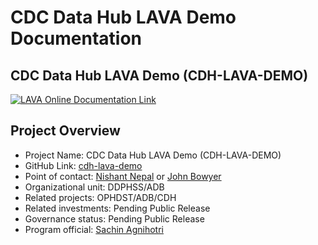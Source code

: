 # CDC Data Hub LAVA Demo Documentation

## CDC Data Hub LAVA Demo (CDH-LAVA-DEMO)

[![LAVA Online Documentation Link](docs/_images/web/doc_hero_0.png)](https://silver-adventure-o4k5ne3.pages.github.io/)

## Project Overview

- Project Name: CDC Data Hub LAVA Demo (CDH-LAVA-DEMO)
- GitHub Link: [cdh-lava-demo](https://github.com/cdcent/cdh-lava-demo)
- Point of contact: [Nishant Nepal](mailto:tyf7@cdc.gov) or [John Bowyer](mailto:zfi4@cdc.gov)
- Organizational unit: DDPHSS/ADB
- Related projects: OPHDST/ADB/CDH
- Related investments:  Pending Public Release
- Governance status: Pending Public Release
- Program official:  [Sachin Agnihotri](mailto:sax5@cdc.gov)
